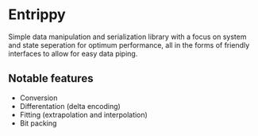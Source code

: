 # Entrippy
Simple data manipulation and serialization library with a focus on system and state seperation for optimum performance, all in the forms of friendly interfaces to allow for easy data piping.

## Notable features
- Conversion
- Differentation (delta encoding)
- Fitting (extrapolation and interpolation)
- Bit packing